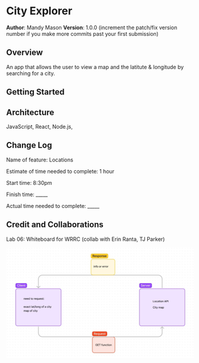 # City Explorer

**Author**: Mandy Mason
**Version**: 1.0.0 (increment the patch/fix version number if you make more commits past your first submission)

## Overview
An app that allows the user to view a map and the latitute & longitude by searching for a city.

## Getting Started
<!-- What are the steps that a user must take in order to build this app on their own machine and get it running? -->

## Architecture
JavaScript, React, Node.js, 

## Change Log
Name of feature: Locations

Estimate of time needed to complete: 1 hour

Start time: 8:30pm

Finish time: _____

Actual time needed to complete: _____

## Credit and Collaborations
Lab 06: Whiteboard for WRRC (collab with Erin Ranta, TJ Parker)

![Lab 06 Whiteboard](img/lab06wb.jpg)